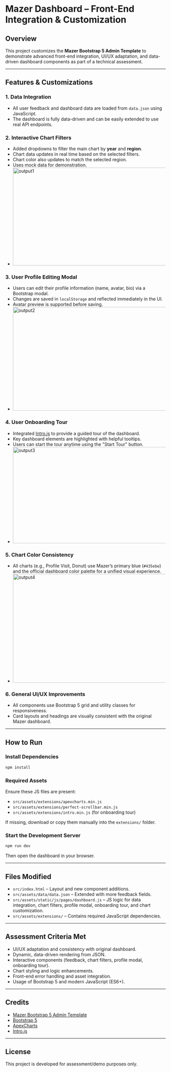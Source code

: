 # Mazer Dashboard – Front-End Integration & Customization

## Overview
This project customizes the **Mazer Bootstrap 5 Admin Template** to demonstrate advanced front-end integration, UI/UX adaptation, and data-driven dashboard components as part of a technical assessment.

---

## Features & Customizations

### 1. Data Integration
- All user feedback and dashboard data are loaded from `data.json` using JavaScript.
- The dashboard is fully data-driven and can be easily extended to use real API endpoints.

### 2. Interactive Chart Filters
- Added dropdowns to filter the main chart by **year** and **region**.
- Chart data updates in real time based on the selected filters.
- Chart color also updates to match the selected region.
- Uses mock data for demonstration.
- <img width="553" height="307" alt="output1" src="https://github.com/user-attachments/assets/5eb06cfc-d341-41ab-b751-a9fbe56bba26" />

### 3. User Profile Editing Modal
- Users can edit their profile information (name, avatar, bio) via a Bootstrap modal.
- Changes are saved in `localStorage` and reflected immediately in the UI.
- Avatar preview is supported before saving.
- <img width="707" height="325" alt="output2" src="https://github.com/user-attachments/assets/59cb7a7b-0910-4f5c-aa9a-5876d4869a9b" />


### 4. User Onboarding Tour
- Integrated [Intro.js](https://introjs.com/) to provide a guided tour of the dashboard.
- Key dashboard elements are highlighted with helpful tooltips.
- Users can start the tour anytime using the "Start Tour" button.
- <img width="530" height="302" alt="output3" src="https://github.com/user-attachments/assets/560c6278-1acb-4272-9a0d-bc2003ef2b3d" />


### 5. Chart Color Consistency
- All charts (e.g., Profile Visit, Donut) use Mazer’s primary blue (`#435ebe`) and the official dashboard color palette for a unified visual experience.
- <img width="733" height="341" alt="output4" src="https://github.com/user-attachments/assets/3843e07e-c888-4e06-bd83-c015dc11b02b" />


### 6. General UI/UX Improvements
- All components use Bootstrap 5 grid and utility classes for responsiveness.
- Card layouts and headings are visually consistent with the original Mazer dashboard.

---

## How to Run

### Install Dependencies
```bash
npm install
```

### Required Assets
Ensure these JS files are present:
- `src/assets/extensions/apexcharts.min.js`
- `src/assets/extensions/perfect-scrollbar.min.js`
- `src/assets/extensions/intro.min.js` (for onboarding tour)

If missing, download or copy them manually into the `extensions/` folder.

### Start the Development Server
```bash
npm run dev
```
Then open the dashboard in your browser.

---

## Files Modified

- `src/index.html` – Layout and new component additions.
- `src/assets/data/data.json` – Extended with more feedback fields.
- `src/assets/static/js/pages/dashboard.js` – JS logic for data integration, chart filters, profile modal, onboarding tour, and chart customization.
- `src/assets/extensions/` – Contains required JavaScript dependencies.

---

## Assessment Criteria Met

- UI/UX adaptation and consistency with original dashboard.
- Dynamic, data-driven rendering from JSON.
- Interactive components (feedback, chart filters, profile modal, onboarding tour).
- Chart styling and logic enhancements.
- Front-end error handling and asset integration.
- Usage of Bootstrap 5 and modern JavaScript (ES6+).

---

## Credits

- [Mazer Bootstrap 5 Admin Template](https://github.com/zuramai/mazer)
- [Bootstrap 5](https://getbootstrap.com/)
- [ApexCharts](https://apexcharts.com/)
- [Intro.js](https://introjs.com/)

---

## License
This project is developed for assessment/demo purposes only.
